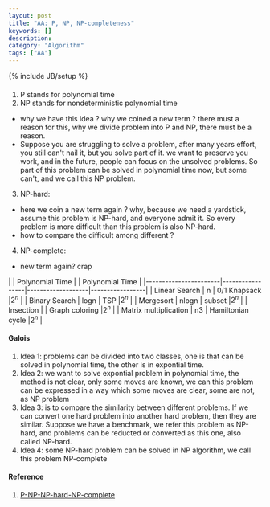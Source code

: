 ```yaml
---
layout: post
title: "AA: P, NP, NP-completeness"
keywords: []
description: 
category: "Algorithm"
tags: ["AA"]
---
```

{% include JB/setup %}

####
1. P stands for polynomial time
2. NP stands for nondeterministic polynomial time
- why we have this idea ? why we coined a new term ? there must a reason for
  this, why we divide problem into P and NP, there must be a reason. 
- Suppose you are struggling to solve a problem, after many years effort, you
  still can't nail it, but you solve part of it. we want to preserve you work,
  and in the future, people can focus on the unsolved problems. So part of this
  problem can be solved in polynomial time now, but some can't, and we call this
  NP problem.

3. NP-hard: 
- here we coin a new term again ? why, because we need a yardstick, assume this
  problem is NP-hard, and everyone admit it. So every problem is more difficult
  than this problem is also NP-hard.
- how to compare the difficult among different ? 

4. NP-complete:
- new term again? crap



|                       | Polynomial Time |                   | Polynomial Time
|
|-----------------------|-----------------|-------------------|-----------------|
| Linear Search         | n               | 0/1 Knapsack      |$2^n$ 
|
| Binary Search         | logn            | TSP               |$2^n$
|
| Mergesort             | nlogn           | subset            |$2^n$
|
| Insection             |                 | Graph coloring    |$2^n$
|
| Matrix multiplication | n3              | Hamiltonian cycle |$2^n$
|


#### Galois
1. Idea 1: problems can be divided into two classes, one is that can be solved
   in polynomial time, the other is in expontial time.
2. Idea 2: we want to solve expontial problem in polynomial time, the method is
   not clear, only some moves are known, we can this problem can be expressed in
   a way which some moves are clear, some are not, as NP problem
3. Idea 3: is to compare the similarity between different problems. If we can
   convert one hard problem into another hard problem, then they are similar.
   Suppose we have a benchmark, we refer this problem as NP-hard, and problems
   can be reducted or converted as this one, also called NP-hard.
4. Idea 4: some NP-hard problem can be solved in NP algorithm, we call this
   problem NP-complete


#### Reference
1. [P-NP-NP-hard-NP-complete](https://www.youtube.com/watch?v=e2cF8a5aAhE)

